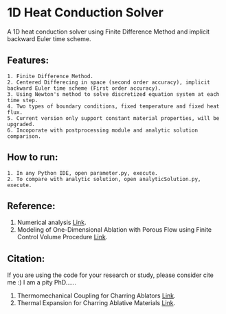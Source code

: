 # 1D Heat Conduction Solver
A 1D heat conduction solver using Finite Difference Method and implicit backward Euler time scheme.  

## Features:  
    1. Finite Difference Method.  
    2. Centered Differecing in space (second order accuracy), implicit backward Euler time scheme (First order accuracy).  
    3. Using Newton's method to solve discretized equation system at each time step.  
    4. Two types of boundary conditions, fixed temperature and fixed heat flux.  
    5. Current version only support constant material properties, will be upgraded.  
    6. Incoporate with postprocessing module and analytic solution comparison.   

## How to run:  
    1. In any Python IDE, open parameter.py, execute.  
    2. To compare with analytic solution, open analyticSolution.py, execute.  
    
## Reference:
1. Numerical analysis [Link](http://web.engr.uky.edu/~acfd/egr537-lctrs.pdf).
2. Modeling of One-Dimensional Ablation with Porous Flow using Finite Control Volume Procedure [Link](http://www.lib.ncsu.edu/resolver/1840.16/2847).

## Citation:
If you are using the code for your research or study, please consider cite me :) I am a pity PhD......
1. Thermomechanical Coupling for Charring Ablators [Link](https://doi.org/10.2514/1.T5194).
2. Thermal Expansion for Charring Ablative Materials [Link](https://doi.org/10.2514/1.T5718).

